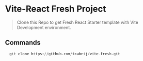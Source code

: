 # Vite-React Fresh Project

> Clone this Repo to get Fresh React Starter template with Vite Development environment.

## Commands

```python 
  git clone https://github.com/tcabrij/vite-fresh.git
